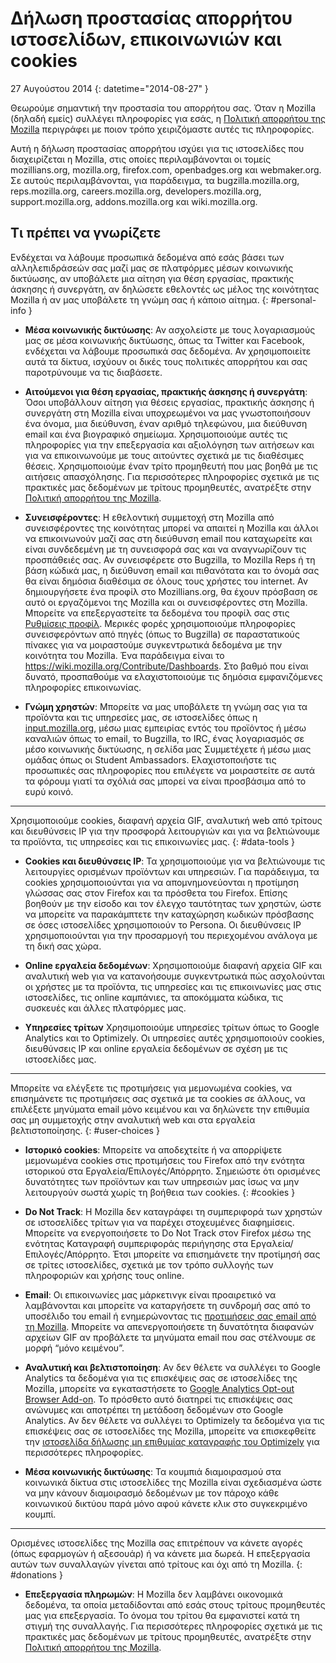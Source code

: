 # Δήλωση προστασίας απορρήτου ιστοσελίδων, επικοινωνιών και cookies

27 Αυγούστου 2014
{: datetime="2014-08-27" }

Θεωρούμε σημαντική την προστασία του απορρήτου σας. Όταν η Mozilla (δηλαδή εμείς) συλλέγει πληροφορίες για εσάς, η [Πολιτική απορρήτου της Mozilla](https://www.mozilla.org/privacy/) περιγράφει με ποιον τρόπο χειριζόμαστε αυτές τις πληροφορίες.

Αυτή η δήλωση προστασίας απορρήτου ισχύει για τις ιστοσελίδες που διαχειρίζεται η Mozilla, στις οποίες περιλαμβάνονται οι τομείς mozillians.org, mozilla.org, firefox.com, openbadges.org και webmaker.org. Σε αυτούς περιλαμβάνονται, για παράδειγμα, τα bugzilla.mozilla.org, reps.mozilla.org, careers.mozilla.org, developers.mozilla.org, support.mozilla.org, addons.mozilla.org και wiki.mozilla.org.

## Τι πρέπει να γνωρίζετε

Ενδέχεται να λάβουμε προσωπικά δεδομένα από εσάς βάσει των αλληλεπιδράσεών σας μαζί μας σε πλατφόρμες μέσων κοινωνικής δικτύωσης, αν υποβάλετε μια αίτηση για θέση εργασίας, πρακτικής άσκησης ή συνεργάτη, αν δηλώσετε εθελοντές ως μέλος της κοινότητας Mozilla ή αν μας υποβάλετε τη γνώμη σας ή κάποιο αίτημα.
{: #personal-info }

* **Μέσα κοινωνικής δικτύωσης**: Αν ασχολείστε με τους λογαριασμούς μας σε μέσα κοινωνικής δικτύωσης, όπως τα Twitter και Facebook, ενδέχεται να λάβουμε προσωπικά σας δεδομένα. Αν χρησιμοποιείτε αυτά τα δίκτυα, ισχύουν οι δικές τους πολιτικές απορρήτου και σας παροτρύνουμε να τις διαβάσετε.

* **Αιτούμενοι για θέση εργασίας, πρακτικής άσκησης ή συνεργάτη**: Όσοι υποβάλλουν αίτηση για θέσεις εργασίας, πρακτικής άσκησης ή συνεργάτη στη Mozilla είναι υποχρεωμένοι να μας γνωστοποιήσουν ένα όνομα, μια διεύθυνση, έναν αριθμό τηλεφώνου, μια διεύθυνση email και ένα βιογραφικό σημείωμα. Χρησιμοποιούμε αυτές τις πληροφορίες για την επεξεργασία και αξιολόγηση των αιτήσεων και για να επικοινωνούμε με τους αιτούντες σχετικά με τις διαθέσιμες θέσεις. Χρησιμοποιούμε έναν τρίτο προμηθευτή που μας βοηθά με τις αιτήσεις απασχόλησης. Για περισσότερες πληροφορίες σχετικά με τις πρακτικές μας δεδομένων με τρίτους προμηθευτές, ανατρέξτε στην [Πολιτική απορρήτου της Mozilla](https://www.mozilla.org/privacy/).

* **Συνεισφέροντες**: Η εθελοντική συμμετοχή στη Mozilla από συνεισφέροντες της κοινότητας μπορεί να απαιτεί η Mozilla και άλλοι να επικοινωνούν μαζί σας στη διεύθυνση email που καταχωρείτε και είναι συνδεδεμένη με τη συνεισφορά σας και να αναγνωρίζουν τις προσπάθειές σας. Αν συνεισφέρετε στο Bugzilla, το Mozilla Reps ή τη βάση κώδικά μας, η διεύθυνση email και πιθανότατα και το όνομά σας θα είναι δημόσια διαθέσιμα σε όλους τους χρήστες του internet. Αν δημιουργήσετε ένα προφίλ στο Mozillians.org, θα έχουν πρόσβαση σε αυτό οι εργαζόμενοι της Mozilla και οι συνεισφέροντες στη Mozilla. Μπορείτε να επεξεργαστείτε τα δεδομένα του προφίλ σας στις [Ρυθμίσεις προφίλ](https://mozillians.org/user/edit). Μερικές φορές χρησιμοποιούμε πληροφορίες συνεισφερόντων από πηγές (όπως το Bugzilla) σε παραστατικούς πίνακες για να μοιραστούμε συγκεντρωτικά δεδομένα με την κοινότητα του Mozilla. Ένα παράδειγμα είναι το <https://wiki.mozilla.org/Contribute/Dashboards>. Στο βαθμό που είναι δυνατό, προσπαθούμε να ελαχιστοποιούμε τις δημόσια εμφανιζόμενες πληροφορίες επικοινωνίας.

* **Γνώμη χρηστών**:  Μπορείτε να μας υποβάλετε τη γνώμη σας για τα προϊόντα και τις υπηρεσίες μας, σε ιστοσελίδες όπως η [input.mozilla.org](https://input.mozilla.org/), μέσω μιας εμπειρίας εντός του προϊόντος ή μέσω καναλιών όπως το email, το Bugzilla, το IRC, ένας λογαριασμός σε μέσο κοινωνικής δικτύωσης, η σελίδα μας Συμμετέχετε ή μέσω μιας ομάδας όπως οι Student Ambassadors. Ελαχιστοποιήστε τις προσωπικές σας πληροφορίες που επιλέγετε να μοιραστείτε σε αυτά τα φόρουμ γιατί τα σχόλιά σας μπορεί να είναι προσβάσιμα από το ευρύ κοινό.

---------------------------------------

Χρησιμοποιούμε cookies, διαφανή αρχεία GIF, αναλυτική web από τρίτους και διευθύνσεις IP για την προσφορά λειτουργιών και για να βελτιώνουμε τα προϊόντα, τις υπηρεσίες και τις επικοινωνίες μας. 
{: #data-tools }

* **Cookies και διευθύνσεις IP**: Τα χρησιμοποιούμε για να βελτιώνουμε τις λειτουργίες ορισμένων προϊόντων και υπηρεσιών. Για παράδειγμα, τα cookies χρησιμοποιούνται για να απομνημονεύονται η προτίμηση γλώσσας σας στον Firefox και τα πρόσθετα του Firefox. Επίσης βοηθούν με την είσοδο και τον έλεγχο ταυτότητας των χρηστών, ώστε να μπορείτε να παρακάμπτετε την καταχώρηση κωδικών πρόσβασης σε όσες ιστοσελίδες χρησιμοποιούν το Persona.  Οι διευθύνσεις IP χρησιμοποιούνται για την προσαρμογή του περιεχομένου ανάλογα με τη δική σας χώρα.

* **Online εργαλεία δεδομένων**: Χρησιμοποιούμε διαφανή αρχεία GIF και αναλυτική web για να κατανοήσουμε συγκεντρωτικά πώς ασχολούνται οι χρήστες με τα προϊόντα, τις υπηρεσίες και τις επικοινωνίες μας στις ιστοσελίδες, τις online καμπάνιες, τα αποκόμματα κώδικα, τις συσκευές και άλλες πλατφόρμες μας.

* **Υπηρεσίες τρίτων** Χρησιμοποιούμε υπηρεσίες τρίτων όπως το Google Analytics και το Optimizely.  Οι υπηρεσίες αυτές χρησιμοποιούν cookies, διευθύνσεις IP και online εργαλεία δεδομένων σε σχέση με τις ιστοσελίδες μας.

---------------------------------------

Μπορείτε να ελέγξετε τις προτιμήσεις για μεμονωμένα cookies, να επισημάνετε τις προτιμήσεις σας σχετικά με τα cookies σε άλλους, να επιλέξετε μηνύματα email μόνο κειμένου και να δηλώνετε την επιθυμία σας μη συμμετοχής στην αναλυτική web και στα εργαλεία βελτιστοποίησης. 
{: #user-choices }

* **Ιστορικό cookies**: Μπορείτε να αποδεχτείτε ή να απορρίψετε μεμονωμένα cookies στις προτιμήσεις του Firefox από την ενότητα ιστορικού στα Εργαλεία/Επιλογές/Απόρρητο. Σημειώστε ότι ορισμένες δυνατότητες των προϊόντων και των υπηρεσιών μας ίσως να μην λειτουργούν σωστά χωρίς τη βοήθεια των cookies.
{: #cookies }

* **Do Not Track**: Η Mozilla δεν καταγράφει τη συμπεριφορά των χρηστών σε ιστοσελίδες τρίτων για να παρέχει στοχευμένες διαφημίσεις.  Μπορείτε να ενεργοποιήσετε το Do Not Track στον Firefox μέσω της ενότητας Καταγραφή συμπεριφοράς περιήγησης στα Εργαλεία/Επιλογές/Απόρρητο. Έτσι μπορείτε να επισημάνετε την προτίμησή σας σε τρίτες ιστοσελίδες, σχετικά με τον τρόπο συλλογής των πληροφοριών και χρήσης τους online.

* **Email**: Οι επικοινωνίες μας μάρκετινγκ είναι προαιρετικό να λαμβάνονται και μπορείτε να καταργήσετε τη συνδρομή σας από το υποσέλιδο του email ή ενημερώνοντας τις [προτιμήσεις σας email από τη Mozilla](https://www.mozilla.org/newsletter/recovery/). Μπορείτε να απενεργοποιήσετε τη δυνατότητα διαφανών αρχείων GIF αν προβάλετε τα μηνύματα email που σας στέλνουμε σε μορφή “μόνο κειμένου”.

* **Αναλυτική και βελτιστοποίηση**: Αν δεν θέλετε να συλλέγει το Google Analytics τα δεδομένα για τις επισκέψεις σας σε ιστοσελίδες της Mozilla, μπορείτε να εγκαταστήσετε το [Google Analytics Opt-out Browser Add-on](https://tools.google.com/dlpage/gaoptout). Το πρόσθετο αυτό διατηρεί τις επισκέψεις σας ανώνυμες και αποτρέπει τη μετάδοση δεδομένων στο Google Analytics.
Αν δεν θέλετε να συλλέγει το Optimizely τα δεδομένα για τις επισκέψεις σας σε ιστοσελίδες της Mozilla, μπορείτε να επισκεφθείτε την [ιστοσελίδα δήλωσης μη επιθυμίας καταγραφής του Optimizely](https://www.optimizely.com/opt_out) για περισσότερες πληροφορίες. 

* **Μέσα κοινωνικής δικτύωσης**: Τα κουμπιά διαμοιρασμού στα κοινωνικά δίκτυα στις ιστοσελίδες της Mozilla είναι σχεδιασμένα ώστε να μην κάνουν διαμοιρασμό δεδομένων με τον πάροχο κάθε κοινωνικού δικτύου παρά μόνο αφού κάνετε κλικ στο συγκεκριμένο κουμπί.

---------------------------------------

Ορισμένες ιστοσελίδες της Mozilla σας επιτρέπουν να κάνετε αγορές (όπως εφαρμογών ή αξεσουάρ) ή να κάνετε μια δωρεά. Η επεξεργασία αυτών των συναλλαγών γίνεται από τρίτους και όχι από τη Mozilla. 
{: #donations }

* **Επεξεργασία πληρωμών**:   Η Mozilla δεν λαμβάνει οικονομικά δεδομένα, τα οποία μεταδίδονται από εσάς στους τρίτους προμηθευτές μας για επεξεργασία. Το όνομα του τρίτου θα εμφανιστεί κατά τη στιγμή της συναλλαγής.  Για περισσότερες πληροφορίες σχετικά με τις πρακτικές μας δεδομένων με τρίτους προμηθευτές, ανατρέξτε στην [Πολιτική απορρήτου της Mozilla](https://www.mozilla.org/privacy/).  

